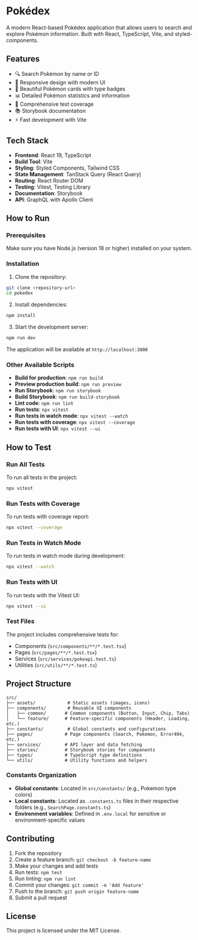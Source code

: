 # Pokédex

A modern React-based Pokédex application that allows users to search and explore Pokémon information. Built with React, TypeScript, Vite, and styled-components.

## Features

- 🔍 Search Pokémon by name or ID
- 📱 Responsive design with modern UI
- 🎨 Beautiful Pokémon cards with type badges
- 📊 Detailed Pokémon statistics and information
- 🧪 Comprehensive test coverage
- 📚 Storybook documentation
- ⚡ Fast development with Vite

## Tech Stack

- **Frontend**: React 19, TypeScript
- **Build Tool**: Vite
- **Styling**: Styled Components, Tailwind CSS
- **State Management**: TanStack Query (React Query)
- **Routing**: React Router DOM
- **Testing**: Vitest, Testing Library
- **Documentation**: Storybook
- **API**: GraphQL with Apollo Client

## How to Run

### Prerequisites

Make sure you have Node.js (version 18 or higher) installed on your system.

### Installation

1. Clone the repository:
```bash
git clone <repository-url>
cd pokedex
```

2. Install dependencies:
```bash
npm install
```

3. Start the development server:
```bash
npm run dev
```

The application will be available at `http://localhost:3000`

### Other Available Scripts

- **Build for production**: `npm run build`
- **Preview production build**: `npm run preview`
- **Run Storybook**: `npm run storybook`
- **Build Storybook**: `npm run build-storybook`
- **Lint code**: `npm run lint`
- **Run tests**: `npx vitest`
- **Run tests in watch mode**: `npx vitest --watch`
- **Run tests with coverage**: `npx vitest --coverage`
- **Run tests with UI**: `npx vitest --ui`

## How to Test

### Run All Tests

To run all tests in the project:
```bash
npx vitest
```

### Run Tests with Coverage

To run tests with coverage report:
```bash
npx vitest --coverage
```

### Run Tests in Watch Mode

To run tests in watch mode during development:
```bash
npx vitest --watch
```

### Run Tests with UI

To run tests with the Vitest UI:
```bash
npx vitest --ui
```

### Test Files

The project includes comprehensive tests for:
- Components (`src/components/**/*.test.tsx`)
- Pages (`src/pages/**/*.test.tsx`)
- Services (`src/services/pokeapi.test.ts`)
- Utilities (`src/utils/**/*.test.ts`)

## Project Structure

```
src/
├── assets/            # Static assets (images, icons)
├── components/        # Reusable UI components
│   ├── common/       # Common components (Button, Input, Chip, Tabs)
│   └── feature/      # Feature-specific components (Header, Loading, etc.)
├── constants/         # Global constants and configurations
├── pages/            # Page components (Search, Pokemon, Error404, etc.)
├── services/         # API layer and data fetching
├── stories/          # Storybook stories for components
├── types/            # TypeScript type definitions
└── utils/            # Utility functions and helpers
```

### Constants Organization

- **Global constants**: Located in `src/constants/` (e.g., Pokemon type colors)
- **Local constants**: Located as `.constants.ts` files in their respective folders (e.g., `SearchPage.constants.ts`)
- **Environment variables**: Defined in `.env.local` for sensitive or environment-specific values

## Contributing

1. Fork the repository
2. Create a feature branch: `git checkout -b feature-name`
3. Make your changes and add tests
4. Run tests: `npm test`
5. Run linting: `npm run lint`
6. Commit your changes: `git commit -m 'Add feature'`
7. Push to the branch: `git push origin feature-name`
8. Submit a pull request

## License

This project is licensed under the MIT License.